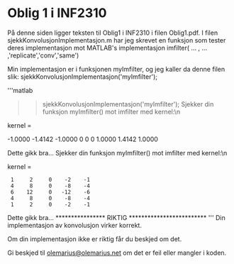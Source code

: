 #	Oblig 1 i INF2310

På denne siden ligger teksten til Oblig1 i INF2310 i filen Oblig1.pdf. 
I filen sjekkKonvolusjonImplementasjon.m har jeg skrevet en funksjon som tester
deres implementasjon mot MATLAB's implementasjon imfilter( ... , ... ,'replicate','conv','same')

Min implementasjon er i funksjonen myImfilter, og jeg kaller da denne filen slik: sjekkKonvolusjonImplementasjon('myImfilter');

'''matlab
>> sjekkKonvolusjonImplementasjon('myImfilter');
Sjekker din funksjon myImfilter() mot imfilter med kernel:\n

kernel =

   -1.0000   -1.4142   -1.0000
         0         0         0
    1.0000    1.4142    1.0000

Dette gikk bra...
Sjekker din funksjon myImfilter() mot imfilter med kernel:\n

kernel =

     1     2     0    -2    -1
     4     8     0    -8    -4
     6    12     0   -12    -6
     4     8     0    -8    -4
     1     2     0    -2    -1

Dette gikk bra...
****************  RIKTIG *************************
'''
Din implementasjon av konvolusjon virker korrekt.


Om din implementasjon ikke er riktig får du beskjed om det.

Gi beskjed til olemarius@olemarius.net om det er feil eller mangler i koden.

